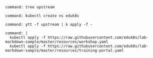 ```terminal:execute
command: tree upstream
```

```terminal:execute
command: kubectl create ns eduk8s
```

```terminal:execute
command: ytt -f upstream | k apply -f -
```

```terminal:execute
command: |
  kubectl apply -f https://raw.githubusercontent.com/eduk8s/lab-markdown-sample/master/resources/workshop.yaml
  kubectl apply -f https://raw.githubusercontent.com/eduk8s/lab-markdown-sample/master/resources/training-portal.yaml
```
